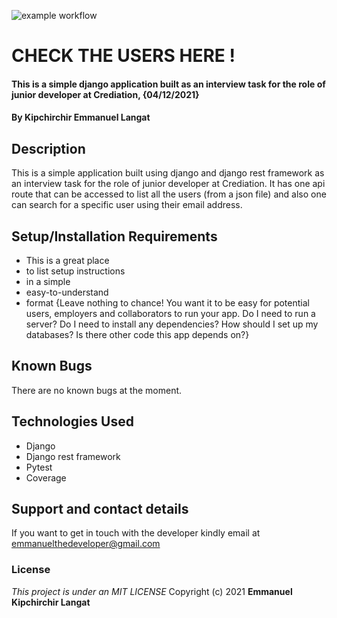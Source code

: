 ![example workflow](https://github.com/github/docs/actions/workflows/django.yml/badge.svg)
# CHECK THE USERS HERE !
#### This is a simple django application built as an interview task for the role of junior developer at Crediation, {04/12/2021}
#### By **Kipchirchir Emmanuel Langat**
## Description
This is a simple application built using django and django rest framework as an interview task for the  role of junior developer at Crediation. It has one api route that can be accessed to list all the users (from a json file) and also one can search for a specific user using their email address.
## Setup/Installation Requirements
* This is a great place
* to list setup instructions
* in a simple
* easy-to-understand
* format
{Leave nothing to chance! You want it to be easy for potential users, employers and collaborators to run your app. Do I need to run a server? Do I need to install any dependencies? How should I set up my databases? Is there other code this app depends on?}
## Known Bugs
There are no known bugs at the moment. 
## Technologies Used
* Django 
* Django rest framework 
* Pytest 
* Coverage 


## Support and contact details
If you want to get in touch with the developer kindly email at emmanuelthedeveloper@gmail.com
### License
*This project is under an MIT LICENSE*
Copyright (c) 2021 **Emmanuel Kipchirchir Langat**
